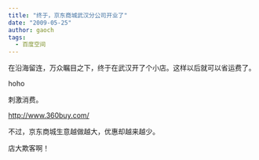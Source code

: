 ```yaml
---
title: "终于，京东商城武汉分公司开业了"
date: "2009-05-25"
author: gaoch
tags:
  - 百度空间
---
```


在沿海留连，万众瞩目之下，终于在武汉开了个小店。这样以后就可以省运费了。  
  
hoho  
  
刺激消费。  
  
http://www.360buy.com/  
  
不过，京东商城生意越做越大，优惠却越来越少。  
  
店大欺客啊！
